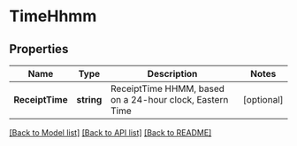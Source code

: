 # TimeHhmm

## Properties
Name | Type | Description | Notes
------------ | ------------- | ------------- | -------------
**ReceiptTime** | **string** | ReceiptTime  HHMM, based on a 24-hour clock, Eastern Time  | [optional] 

[[Back to Model list]](../README.md#documentation-for-models) [[Back to API list]](../README.md#documentation-for-api-endpoints) [[Back to README]](../README.md)


